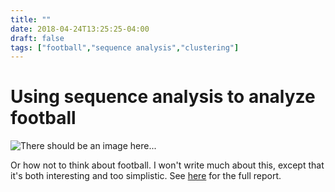```yaml
---
title: ""
date: 2018-04-24T13:25:25-04:00
draft: false
tags: ["football","sequence analysis","clustering"]
---
```


# Using sequence analysis to analyze football

![There should be an image here...](/img/football/modal.png)

Or how not to think about football. 
I won't write much about this, except that it's both interesting and too simplistic.
See [here](/pdf/seqAnalysis.football.pdf) for the full report.